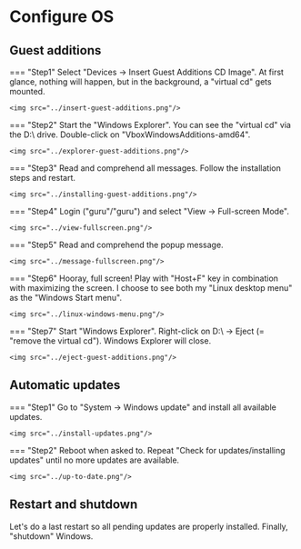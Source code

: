 # Configure OS

## Guest additions
=== "Step1"
    Select "Devices -> Insert Guest Additions CD Image". At first glance, nothing will happen, but in the background, a "virtual cd" gets mounted.
    
    <img src="../insert-guest-additions.png"/>

=== "Step2"
    Start the "Windows Explorer". You can see the "virtual cd" via the D:\ drive. Double-click on "VboxWindowsAdditions-amd64".

    <img src="../explorer-guest-additions.png"/>

=== "Step3"
    Read and comprehend all messages. Follow the installation steps and restart.

    <img src="../installing-guest-additions.png"/>

=== "Step4"
    Login ("guru"/"guru") and select "View -> Full-screen Mode".

    <img src="../view-fullscreen.png"/>

=== "Step5"
    Read and comprehend the popup message.

    <img src="../message-fullscreen.png"/>

=== "Step6"
    Hooray, full screen! Play with "Host+F" key in combination with maximizing the screen. I choose to see both my "Linux desktop menu" as the "Windows Start menu".

    <img src="../linux-windows-menu.png"/>

=== "Step7"
    Start "Windows Explorer". Right-click on D:\ -> Eject (= "remove the virtual cd"). Windows Explorer will close.

    <img src="../eject-guest-additions.png"/>

## Automatic updates
=== "Step1"
    Go to "System -> Windows update" and install all available updates.

    <img src="../install-updates.png"/>

=== "Step2"
    Reboot when asked to. Repeat "Check for updates/installing updates" until no more updates are available.

    <img src="../up-to-date.png"/>

## Restart and shutdown
Let's do a last restart so all pending updates are properly installed. Finally, "shutdown" Windows.